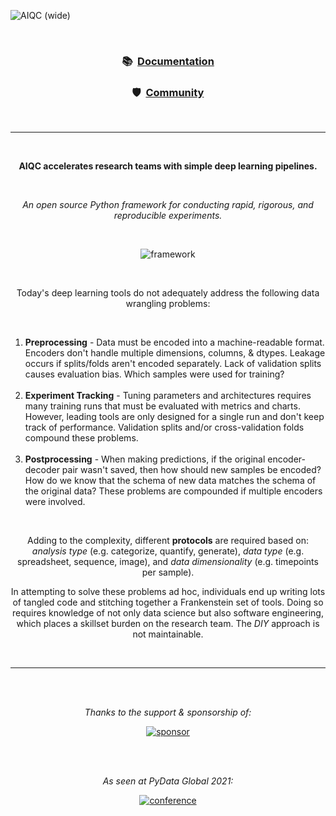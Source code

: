 <!-- This page is formatted for GitHub's markdown renderer -->
![AIQC (wide)](https://raw.githubusercontent.com/aiqc/aiqc/main/docs/images/aiqc_logo_banner_controlroom.png)

</br>

<h3 align='center'>📚&nbsp;&nbsp;<a href="https://aiqc.readthedocs.io/">Documentation</a></h3>

<h3 align='center'>🛡️&nbsp;&nbsp;<a href="https://aiqc.readthedocs.io/en/latest/community.html">Community</a></h3>

</br>

---

</br>

<p align='center'><b>AIQC accelerates research teams with simple deep learning pipelines.</b></p>
</br>
<p align='center'><i>An open source Python framework for conducting rapid, rigorous, and reproducible experiments.</i></p>


</br>


<p align='center'>
	<img src="https://raw.githubusercontent.com/aiqc/aiqc/main/docs/images/framework_dec1.png" alt="framework"/>
</p>

</br>

<p align='center'>
 Today's deep learning tools do not adequately address the following data wrangling problems:
</p>

</br>

<ol>
	<li>
		<b>Preprocessing</b> - Data must be encoded into a machine-readable format. Encoders don't handle multiple dimensions, columns, & dtypes. Leakage occurs if splits/folds aren't encoded separately. Lack of validation splits causes evaluation bias. Which samples were used for training?
	</li>
	</br>
	<li>
		<b>Experiment Tracking</b> - Tuning parameters and architectures requires many training runs that must be evaluated with metrics and charts. However, leading tools are only designed for a single run and don't keep track of performance. Validation splits and/or cross-validation folds compound these problems.
	</li>
	</br>
	<li>
		<b>Postprocessing</b> - When making predictions, if the original encoder-decoder pair wasn't saved, then how should new samples be encoded? How do we know that the schema of new data matches the schema of the original data? These problems are compounded if multiple encoders were involved.
	</li>
</ol>

</br>


<p align='center'>
	Adding to the complexity, different <b>protocols</b> are required based on: <i>analysis type</i> (e.g. categorize, quantify, generate), <i>data type</i> (e.g. spreadsheet, sequence, image), and <i>data dimensionality</i> (e.g. timepoints per sample).
</p>

<p align='center'>
	In attempting to solve these problems ad hoc, individuals end up writing lots of tangled code and stitching together a Frankenstein set of tools. Doing so requires knowledge of not only data science but also software engineering, which places a skillset burden on the research team. The <i>DIY</i> approach is not maintainable.
</p>


</br>

---

</br>
</br>

<p align="center">
	<i>Thanks to the support & sponsorship of:</i>
</p>

<p align="center">
	<a href="https://wiki.python.org/psf/ScientificWG/Charter_v3">
		<img src="https://raw.githubusercontent.com/aiqc/aiqc/main/docs/images/psf_wide.png" alt="sponsor"/>
	</a>
</p>

</br>
</br>

<p align="center">
	<i>As seen at PyData Global 2021:</i>
</p>

<p align="center">
	<a href="https://pydata.org/global2021/schedule/presentation/33/aiqc-deep-learning-experiment-tracking-with-multi-dimensional-prepost-processing/">
		<img src="https://raw.githubusercontent.com/aiqc/aiqc/main/docs/images/pydata_logo.png" alt="conference"/>
	</a>
</p>

